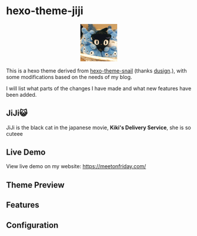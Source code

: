 # hexo-theme-jiji
<p align="center"><img src="imgs/repo-header-img.jpg" width="20%"></p>

This is a hexo theme derived from [hexo-theme-snail](https://github.com/dusign/hexo-theme-snail) (thanks [dusign](https://github.com/dusign).), with some modifications based on the needs of my blog.



I will list what parts of the changes I have made and what new features have been added.

## JiJi:smiley_cat:

JiJi is the black cat in the japanese movie, **Kiki's Delivery Service**, she is so cuteee

## Live Demo
View live demo on my website: https://meetonfriday.com/

## Theme Preview

## Features

## Configuration
